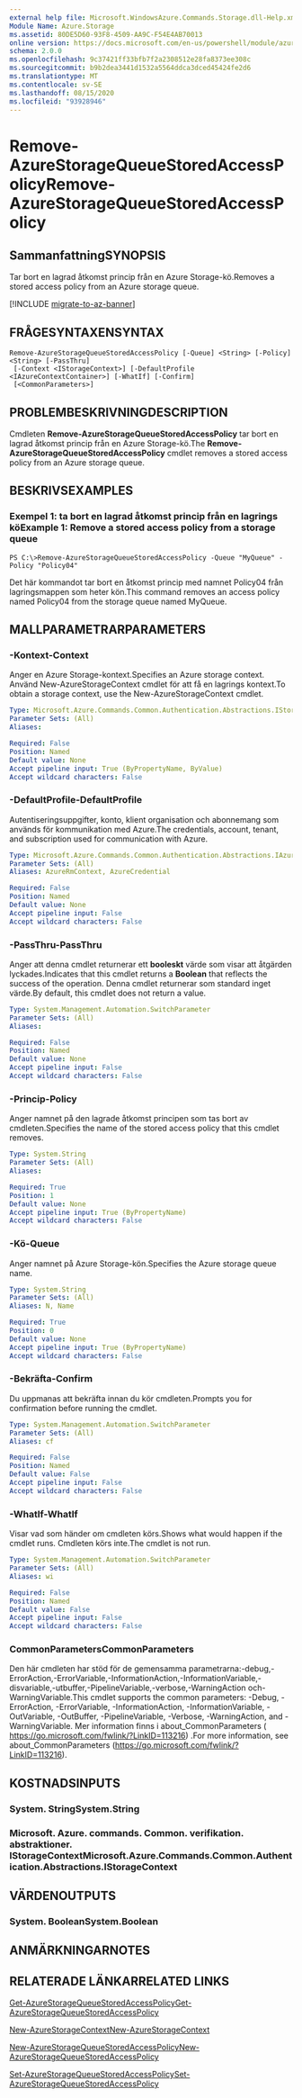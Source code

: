 ```yaml
---
external help file: Microsoft.WindowsAzure.Commands.Storage.dll-Help.xml
Module Name: Azure.Storage
ms.assetid: 80DE5D60-93F8-4509-AA9C-F54E4AB70013
online version: https://docs.microsoft.com/en-us/powershell/module/azure.storage/remove-azurestoragequeuestoredaccesspolicy
schema: 2.0.0
ms.openlocfilehash: 9c37421ff33bfb7f2a2308512e28fa8373ee308c
ms.sourcegitcommit: b9b2dea3441d1532a5564ddca3dced45424fe2d6
ms.translationtype: MT
ms.contentlocale: sv-SE
ms.lasthandoff: 08/15/2020
ms.locfileid: "93928946"
---
```

# <span data-ttu-id="ee925-101">Remove-AzureStorageQueueStoredAccessPolicy</span><span class="sxs-lookup"><span data-stu-id="ee925-101">Remove-AzureStorageQueueStoredAccessPolicy</span></span>

## <span data-ttu-id="ee925-102">Sammanfattning</span><span class="sxs-lookup"><span data-stu-id="ee925-102">SYNOPSIS</span></span>
<span data-ttu-id="ee925-103">Tar bort en lagrad åtkomst princip från en Azure Storage-kö.</span><span class="sxs-lookup"><span data-stu-id="ee925-103">Removes a stored access policy from an Azure storage queue.</span></span>

[!INCLUDE [migrate-to-az-banner](../../includes/migrate-to-az-banner.md)]

## <span data-ttu-id="ee925-104">FRÅGESYNTAXEN</span><span class="sxs-lookup"><span data-stu-id="ee925-104">SYNTAX</span></span>

```
Remove-AzureStorageQueueStoredAccessPolicy [-Queue] <String> [-Policy] <String> [-PassThru]
 [-Context <IStorageContext>] [-DefaultProfile <IAzureContextContainer>] [-WhatIf] [-Confirm]
 [<CommonParameters>]
```

## <span data-ttu-id="ee925-105">PROBLEMBESKRIVNING</span><span class="sxs-lookup"><span data-stu-id="ee925-105">DESCRIPTION</span></span>
<span data-ttu-id="ee925-106">Cmdleten **Remove-AzureStorageQueueStoredAccessPolicy** tar bort en lagrad åtkomst princip från en Azure Storage-kö.</span><span class="sxs-lookup"><span data-stu-id="ee925-106">The **Remove-AzureStorageQueueStoredAccessPolicy** cmdlet removes a stored access policy from an Azure storage queue.</span></span>

## <span data-ttu-id="ee925-107">BESKRIVS</span><span class="sxs-lookup"><span data-stu-id="ee925-107">EXAMPLES</span></span>

### <span data-ttu-id="ee925-108">Exempel 1: ta bort en lagrad åtkomst princip från en lagrings kö</span><span class="sxs-lookup"><span data-stu-id="ee925-108">Example 1: Remove a stored access policy from a storage queue</span></span>
```
PS C:\>Remove-AzureStorageQueueStoredAccessPolicy -Queue "MyQueue" -Policy "Policy04"
```

<span data-ttu-id="ee925-109">Det här kommandot tar bort en åtkomst princip med namnet Policy04 från lagringsmappen som heter kön.</span><span class="sxs-lookup"><span data-stu-id="ee925-109">This command removes an access policy named Policy04 from the storage queue named MyQueue.</span></span>

## <span data-ttu-id="ee925-110">MALLPARAMETRAR</span><span class="sxs-lookup"><span data-stu-id="ee925-110">PARAMETERS</span></span>

### <span data-ttu-id="ee925-111">-Kontext</span><span class="sxs-lookup"><span data-stu-id="ee925-111">-Context</span></span>
<span data-ttu-id="ee925-112">Anger en Azure Storage-kontext.</span><span class="sxs-lookup"><span data-stu-id="ee925-112">Specifies an Azure storage context.</span></span>
<span data-ttu-id="ee925-113">Använd New-AzureStorageContext cmdlet för att få en lagrings kontext.</span><span class="sxs-lookup"><span data-stu-id="ee925-113">To obtain a storage context, use the New-AzureStorageContext cmdlet.</span></span>

```yaml
Type: Microsoft.Azure.Commands.Common.Authentication.Abstractions.IStorageContext
Parameter Sets: (All)
Aliases:

Required: False
Position: Named
Default value: None
Accept pipeline input: True (ByPropertyName, ByValue)
Accept wildcard characters: False
```

### <span data-ttu-id="ee925-114">-DefaultProfile</span><span class="sxs-lookup"><span data-stu-id="ee925-114">-DefaultProfile</span></span>
<span data-ttu-id="ee925-115">Autentiseringsuppgifter, konto, klient organisation och abonnemang som används för kommunikation med Azure.</span><span class="sxs-lookup"><span data-stu-id="ee925-115">The credentials, account, tenant, and subscription used for communication with Azure.</span></span>

```yaml
Type: Microsoft.Azure.Commands.Common.Authentication.Abstractions.IAzureContextContainer
Parameter Sets: (All)
Aliases: AzureRmContext, AzureCredential

Required: False
Position: Named
Default value: None
Accept pipeline input: False
Accept wildcard characters: False
```

### <span data-ttu-id="ee925-116">-PassThru</span><span class="sxs-lookup"><span data-stu-id="ee925-116">-PassThru</span></span>
<span data-ttu-id="ee925-117">Anger att denna cmdlet returnerar ett **booleskt** värde som visar att åtgärden lyckades.</span><span class="sxs-lookup"><span data-stu-id="ee925-117">Indicates that this cmdlet returns a **Boolean** that reflects the success of the operation.</span></span>
<span data-ttu-id="ee925-118">Denna cmdlet returnerar som standard inget värde.</span><span class="sxs-lookup"><span data-stu-id="ee925-118">By default, this cmdlet does not return a value.</span></span>

```yaml
Type: System.Management.Automation.SwitchParameter
Parameter Sets: (All)
Aliases:

Required: False
Position: Named
Default value: None
Accept pipeline input: False
Accept wildcard characters: False
```

### <span data-ttu-id="ee925-119">-Princip</span><span class="sxs-lookup"><span data-stu-id="ee925-119">-Policy</span></span>
<span data-ttu-id="ee925-120">Anger namnet på den lagrade åtkomst principen som tas bort av cmdleten.</span><span class="sxs-lookup"><span data-stu-id="ee925-120">Specifies the name of the stored access policy that this cmdlet removes.</span></span>

```yaml
Type: System.String
Parameter Sets: (All)
Aliases:

Required: True
Position: 1
Default value: None
Accept pipeline input: True (ByPropertyName)
Accept wildcard characters: False
```

### <span data-ttu-id="ee925-121">-Kö</span><span class="sxs-lookup"><span data-stu-id="ee925-121">-Queue</span></span>
<span data-ttu-id="ee925-122">Anger namnet på Azure Storage-kön.</span><span class="sxs-lookup"><span data-stu-id="ee925-122">Specifies the Azure storage queue name.</span></span>

```yaml
Type: System.String
Parameter Sets: (All)
Aliases: N, Name

Required: True
Position: 0
Default value: None
Accept pipeline input: True (ByPropertyName)
Accept wildcard characters: False
```

### <span data-ttu-id="ee925-123">-Bekräfta</span><span class="sxs-lookup"><span data-stu-id="ee925-123">-Confirm</span></span>
<span data-ttu-id="ee925-124">Du uppmanas att bekräfta innan du kör cmdleten.</span><span class="sxs-lookup"><span data-stu-id="ee925-124">Prompts you for confirmation before running the cmdlet.</span></span>

```yaml
Type: System.Management.Automation.SwitchParameter
Parameter Sets: (All)
Aliases: cf

Required: False
Position: Named
Default value: False
Accept pipeline input: False
Accept wildcard characters: False
```

### <span data-ttu-id="ee925-125">-WhatIf</span><span class="sxs-lookup"><span data-stu-id="ee925-125">-WhatIf</span></span>
<span data-ttu-id="ee925-126">Visar vad som händer om cmdleten körs.</span><span class="sxs-lookup"><span data-stu-id="ee925-126">Shows what would happen if the cmdlet runs.</span></span>
<span data-ttu-id="ee925-127">Cmdleten körs inte.</span><span class="sxs-lookup"><span data-stu-id="ee925-127">The cmdlet is not run.</span></span>

```yaml
Type: System.Management.Automation.SwitchParameter
Parameter Sets: (All)
Aliases: wi

Required: False
Position: Named
Default value: False
Accept pipeline input: False
Accept wildcard characters: False
```

### <span data-ttu-id="ee925-128">CommonParameters</span><span class="sxs-lookup"><span data-stu-id="ee925-128">CommonParameters</span></span>
<span data-ttu-id="ee925-129">Den här cmdleten har stöd för de gemensamma parametrarna:-debug,-ErrorAction,-ErrorVariable,-InformationAction,-InformationVariable,-disvariable,-utbuffer,-PipelineVariable,-verbose,-WarningAction och-WarningVariable.</span><span class="sxs-lookup"><span data-stu-id="ee925-129">This cmdlet supports the common parameters: -Debug, -ErrorAction, -ErrorVariable, -InformationAction, -InformationVariable, -OutVariable, -OutBuffer, -PipelineVariable, -Verbose, -WarningAction, and -WarningVariable.</span></span> <span data-ttu-id="ee925-130">Mer information finns i about_CommonParameters ( https://go.microsoft.com/fwlink/?LinkID=113216) .</span><span class="sxs-lookup"><span data-stu-id="ee925-130">For more information, see about_CommonParameters (https://go.microsoft.com/fwlink/?LinkID=113216).</span></span>

## <span data-ttu-id="ee925-131">KOSTNADS</span><span class="sxs-lookup"><span data-stu-id="ee925-131">INPUTS</span></span>

### <span data-ttu-id="ee925-132">System. String</span><span class="sxs-lookup"><span data-stu-id="ee925-132">System.String</span></span>

### <span data-ttu-id="ee925-133">Microsoft. Azure. commands. Common. verifikation. abstraktioner. IStorageContext</span><span class="sxs-lookup"><span data-stu-id="ee925-133">Microsoft.Azure.Commands.Common.Authentication.Abstractions.IStorageContext</span></span>

## <span data-ttu-id="ee925-134">VÄRDEN</span><span class="sxs-lookup"><span data-stu-id="ee925-134">OUTPUTS</span></span>

### <span data-ttu-id="ee925-135">System. Boolean</span><span class="sxs-lookup"><span data-stu-id="ee925-135">System.Boolean</span></span>

## <span data-ttu-id="ee925-136">ANMÄRKNINGAR</span><span class="sxs-lookup"><span data-stu-id="ee925-136">NOTES</span></span>

## <span data-ttu-id="ee925-137">RELATERADE LÄNKAR</span><span class="sxs-lookup"><span data-stu-id="ee925-137">RELATED LINKS</span></span>

[<span data-ttu-id="ee925-138">Get-AzureStorageQueueStoredAccessPolicy</span><span class="sxs-lookup"><span data-stu-id="ee925-138">Get-AzureStorageQueueStoredAccessPolicy</span></span>](./Get-AzureStorageQueueStoredAccessPolicy.md)

[<span data-ttu-id="ee925-139">New-AzureStorageContext</span><span class="sxs-lookup"><span data-stu-id="ee925-139">New-AzureStorageContext</span></span>](./New-AzureStorageContext.md)

[<span data-ttu-id="ee925-140">New-AzureStorageQueueStoredAccessPolicy</span><span class="sxs-lookup"><span data-stu-id="ee925-140">New-AzureStorageQueueStoredAccessPolicy</span></span>](./New-AzureStorageQueueStoredAccessPolicy.md)

[<span data-ttu-id="ee925-141">Set-AzureStorageQueueStoredAccessPolicy</span><span class="sxs-lookup"><span data-stu-id="ee925-141">Set-AzureStorageQueueStoredAccessPolicy</span></span>](./Set-AzureStorageQueueStoredAccessPolicy.md)
